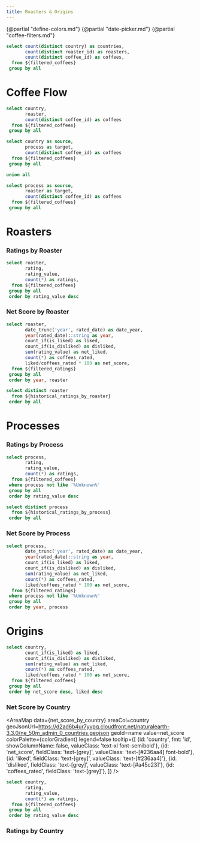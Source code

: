 ```yaml
---
title: Roasters & Origins
---
```


{@partial "define-colors.md"}
{@partial "date-picker.md"}
{@partial "coffee-filters.md"}

```sql coffee_counts
select count(distinct country) as countries,
       count(distinct roaster_id) as roasters,
       count(distinct coffee_id) as coffees,
  from ${filtered_coffees}
 group by all
```

<BigValue
  data={coffee_counts}
  value=coffees
  link='#coffees'
/>

<BigValue
  data={coffee_counts}
  value=countries
  link='#origins'
/>

<BigValue
  data={coffee_counts}
  value=roasters
  link='#roasters--processes'
/>

# Coffee Flow

```sql coffee_sankey
select country,
       roaster,
       count(distinct coffee_id) as coffees
  from ${filtered_coffees}
 group by all
```

```sql coffee_sankey_with_process
select country as source,
       process as target,
       count(distinct coffee_id) as coffees
  from ${filtered_coffees}
 group by all

union all

select process as source,
       roaster as target,
       count(distinct coffee_id) as coffees
  from ${filtered_coffees}
 group by all
```


<Tabs>
  <Tab label="Origins &rarr; Roasters">
    <SankeyDiagram
      data={coffee_sankey}
      sourceCol=country
      targetCol=roaster
      valueCol=coffees
      linkColor=gradient
    />
  </Tab>
  <Tab label="Origins &rarr; Processes &rarr; Roasters">
    <SankeyDiagram
      data={coffee_sankey_with_process}
      sourceCol=source
      targetCol=target
      valueCol=coffees
      linkColor=gradient
    />
  </Tab>
</Tabs>


# Roasters

### Ratings by Roaster

```sql ratings_by_roaster
select roaster,
       rating,
       rating_value,
       count(*) as ratings,
  from ${filtered_coffees}
 group by all
 order by rating_value desc
```

<BarChart
    data={ratings_by_roaster}
    connectGroup="roasters"
    x=roaster
    y=ratings
    series=rating
    swapXY=true
    colorPalette={chartColors}
    sort=false
/>

### Net Score by Roaster

```sql historical_ratings_by_roaster
select roaster,
       date_trunc('year', rated_date) as date_year,
       year(rated_date)::string as year,
       count_if(is_liked) as liked,
       count_if(is_disliked) as disliked,
       sum(rating_value) as net_liked,
       count(*) as coffees_rated,
       liked/coffees_rated * 100 as net_score,
  from ${filtered_ratings}
 group by all
 order by year, roaster
```

```sql roasters_list
select distinct roaster
  from ${historical_ratings_by_roaster}
 order by all
```

<LineChart
    data={historical_ratings_by_roaster}
    connectGroup="roasters"
    x=year
    y=net_score
    yMax=100
    series=roaster
    seriesOrder={roasters_list}
    sort=false
    markers=true
/>

<!-- <BubbleChart
    data={historical_ratings_by_roaster}
    connectGroup="roasters"
    x=year
    y=liked_pct
    yMax=1
    yFmt=pct0
    yAxisTitle='% Liked'
    size=ratings
    series=roaster
    sort=false
/> -->

# Processes

### Ratings by Process

```sql ratings_by_process
select process,
       rating,
       rating_value,
       count(*) as ratings,
  from ${filtered_coffees}
 where process not like '%Unknown%'
 group by all
 order by rating_value desc
```

```sql processes_list
select distinct process
  from ${historical_ratings_by_process}
 order by all
```

<BarChart
    data={ratings_by_process}
    connectGroup="processes"
    x=process
    y=ratings
    series=rating
    swapXY=true
    colorPalette={chartColors}
    sort=false
/>

### Net Score by Process

```sql historical_ratings_by_process
select process,
       date_trunc('year', rated_date) as date_year,
       year(rated_date)::string as year,
       count_if(is_liked) as liked,
       count_if(is_disliked) as disliked,
       sum(rating_value) as net_liked,
       count(*) as coffees_rated,
       liked/coffees_rated * 100 as net_score,
  from ${filtered_ratings}
 where process not like '%Unknown%'
 group by all
 order by year, process
```

<LineChart
    data={historical_ratings_by_process}
    connectGroup="processes"
    x=year
    y=net_score
    yMax=100
    series=process
    sort=false
    markers=true
/>

<!-- <BubbleChart
    data={historical_ratings_by_process}
    connectGroup="processes"
    x=year
    y=liked_pct
    yMax=1
    yFmt=pct0
    yAxisTitle='% Liked'
    size=ratings
    series=process
    sort=false
/> -->

# Origins

```sql net_score_by_country
select country,
       count_if(is_liked) as liked,
       count_if(is_disliked) as disliked,
       sum(rating_value) as net_liked,
       count(*) as coffees_rated,
       liked/coffees_rated * 100 as net_score,
  from ${filtered_coffees}
 group by all
 order by net_score desc, liked desc
```

### Net Score by Country

<AreaMap
    data={net_score_by_country}
    areaCol=country
    geoJsonUrl=https://d2ad6b4ur7yvpq.cloudfront.net/naturalearth-3.3.0/ne_50m_admin_0_countries.geojson
    geoId=name
    value=net_score
    colorPalette={colorGradient}
    legend=false
    tooltip={[
        {id: 'country', fmt: 'id', showColumnName: false, valueClass: 'text-xl font-semibold'},
        {id: 'net_score', fieldClass: 'text-[grey]', valueClass: 'text-[#236aa4] font-bold'},
        {id: 'liked', fieldClass: 'text-[grey]', valueClass: 'text-[#236aa4]'},
        {id: 'disliked', fieldClass: 'text-[grey]', valueClass: 'text-[#a45c23]'},
        {id: 'coffees_rated', fieldClass: 'text-[grey]'},
    ]}
/>

```sql ratings_by_country
select country,
       rating,
       rating_value,
       count(*) as ratings,
  from ${filtered_coffees}
 group by all
 order by rating_value desc
```

### Ratings by Country

<BarChart
    data={ratings_by_country}
    connectGroup="countries"
    x=country
    y=ratings
    series=rating
    swapXY=true
    colorPalette={chartColors}
    sort=false
/>

<LastRefreshed/>
